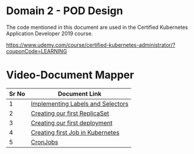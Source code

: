 # Domain 2 - POD Design

The code mentioned in this document are used in the Certified Kubernetes Application Developer 2019 course.

https://www.udemy.com/course/certified-kubernetes-administrator/?couponCode=LEARNING


# Video-Document Mapper

| Sr No | Document Link |
| ------ | ------ |
| 1 | [Implementing Labels and Selectors][PlDa] |
| 2 | [Creating our first ReplicaSet][PlDb] |
| 3 | [Creating our first deployment][PlDc] 
| 4 | [Creating first Job in Kubernetes][PlDf] |
| 5 | [CronJobs][PlDg] |



   [PlDa]: <https://github.com/zealvora/certified-kubernetes-administrator/blob/master/Domain%202%20-%20Application%20LifeCycle%20Management/labels.yaml>
   [PlDb]: <https://github.com/zealvora/certified-kubernetes-administrator/blob/master/Domain%202%20-%20Application%20LifeCycle%20Management/replicaset.yaml>
   [PlDc]: <https://github.com/zealvora/certified-kubernetes-administrator/blob/master/Domain%202%20-%20Application%20LifeCycle%20Management/deployment.yaml>
  [PlDd]: <https://github.com/zealvora/certified-kubernetes-administrator/blob/master/Domain%202%20-%20Application%20LifeCycle%20Management/livenessprobe.yaml>
   [PlDe]: <https://github.com/zealvora/certified-kubernetes-administrator/blob/master/Domain%202%20-%20Application%20LifeCycle%20Management/readinessprobe.yaml>
   [PlDf]: <https://github.com/zealvora/certified-kubernetes-administrator/blob/master/Domain%202%20-%20Application%20LifeCycle%20Management/jobs.yaml>
   [PlDg]: <https://github.com/zealvora/certified-kubernetes-administrator/blob/master/Domain%202%20-%20Application%20LifeCycle%20Management/cronjob.yaml>
